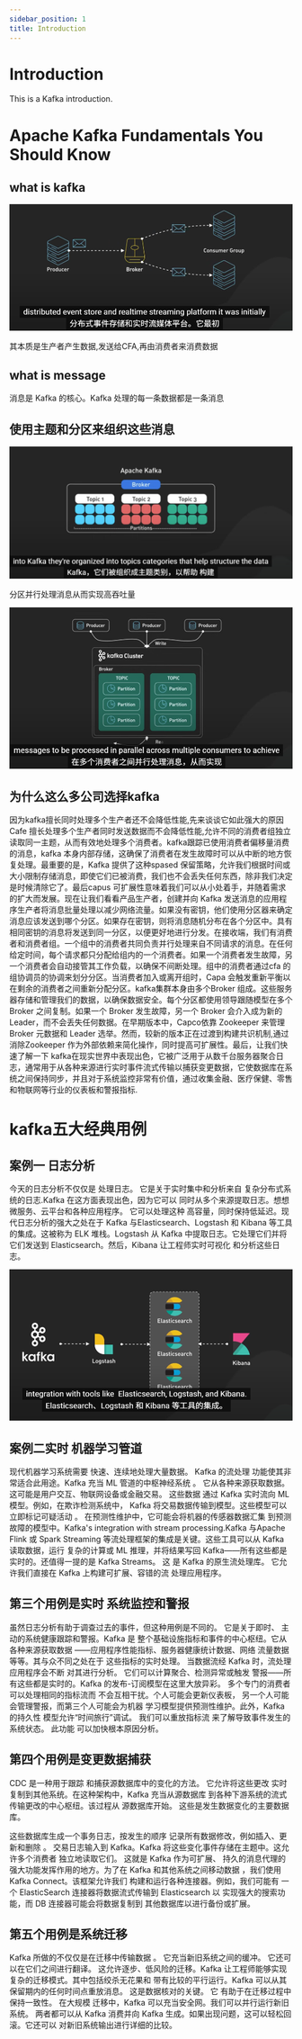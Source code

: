 ```yaml
---
sidebar_position: 1
title: Introduction
---
```


# Introduction

This is a Kafka introduction.

# Apache Kafka Fundamentals You Should Know

[url]: https://www.youtube.com/watch?v=-RDyEFvnTXI



## what is kafka

![image-20250919145845588](./assets/image-20250919145845588.png)

其本质是生产者产生数据,发送给CFA,再由消费者来消费数据

## what is message

消息是 Kafka 的核心。Kafka 处理的每一条数据都是一条消息

## 使用主题和分区来组织这些消息

![image-20250919150140908](./assets/image-20250919150140908.png)

分区并行处理消息从而实现高吞吐量

![image-20250919150227042](./assets/image-20250919150227042.png)

## 为什么这么多公司选择kafka

因为kafka擅长同时处理多个生产者还不会降低性能,先来谈谈它如此强大的原因 Cafe 擅长处理多个生产者同时发送数据而不会降低性能,允许不同的消费者组独立读取同一主题，从而有效地处理多个消费者。kafka跟踪已使用消费者偏移量消费的消息，kafka 本身内部存储，这确保了消费者在发生故障时可以从中断的地方恢复处理。最重要的是，Kafka 提供了这种spased 保留策略，允许我们根据时间或大小限制存储消息，即使它们已被消费，我们也不会丢失任何东西，除非我们决定是时候清除它了。最后capus 可扩展性意味着我们可以从小处着手，并随着需求的扩大而发展。现在让我们看看产品生产者，创建并向 Kafka 发送消息的应用程序生产者将消息批量处理以减少网络流量。如果没有密钥，他们使用分区器来确定消息应该发送到哪个分区。如果存在密钥，则将消息随机分布在各个分区中。具有相同密钥的消息将发送到同一分区，以便更好地进行分发。在接收端，我们有消费者和消费者组。一个组中的消费者共同负责并行处理来自不同请求的消息。在任何给定时间，每个请求都只分配给组内的一个消费者。如果一个消费者发生故障，另一个消费者会自动接管其工作负载，以确保不间断处理。组中的消费者通过cfa 的组协调员的协调来划分分区。当消费者加入或离开组时，Capa 会触发重新平衡以在剩余的消费者之间重新分配分区。kafka集群本身由多个Broker 组成。这些服务器存储和管理我们的数据，以确保数据安全。每个分区都使用领导跟随模型在多个 Broker 之间复制。如果一个 Broker 发生故障，另一个 Broker 会介入成为新的 Leader，而不会丢失任何数据。在早期版本中，Capco依靠 Zookeeper 来管理 Broker 元数据和 Leader 选举。然而，较新的版本正在过渡到构建共识机制,通过消除Zookeeper 作为外部依赖来简化操作，同时提高可扩展性。最后，让我们快速了解一下 kafka在现实世界中表现出色，它被广泛用于从数千台服务器聚合日志，通常用于从各种来源进行实时事件流式传输以捕获变更数据，它使数据库在系统之间保持同步，并且对于系统监控非常有价值，通过收集金融、医疗保健、零售和物联网等行业的仪表板和警报指标.

# kafka五大经典用例

## 案例一 日志分析

今天的日志分析不仅仅是 处理日志。 它是关于实时集中和分析来自 复杂分布式系统的日志.Kafka 在这方面表现出色，因为它可以 同时从多个来源提取日志。想想微服务、云平台和各种应用程序。 它可以处理这种 高容量，同时保持低延迟。现代日志分析的强大之处在于 Kafka 与Elasticsearch、Logstash 和 Kibana 等工具的集成。这被称为 ELK 堆栈。Logstash 从 Kafka 中提取日志。它处理它们并将它们发送到 Elasticsearch。然后，Kibana 让工程师实时可视化 和分析这些日志。

![image-20250919154752151](./assets/image-20250919154752151.png)

## 案例二实时 机器学习管道

现代机器学习系统需要 快速、连续地处理大量数据。  Kafka 的流处理 功能使其非常适合此用途。Kafka 充当 ML 管道的中枢神经系统 。 它从各种来源获取数据。这可能是用户交互、物联网设备或金融交易。 这些数据 通过 Kafka 实时流向 ML 模型。例如，在欺诈检测系统中， Kafka 将交易数据传输到模型。这些模型可以立即标记可疑活动 。 在预测性维护中，它可能会将机器的传感器数据汇集 到预测故障的模型中。Kafka's integration with stream processing.Kafka 与Apache Flink 或 Spark Streaming 等流处理框架的集成是关键。这些工具可以从 Kafka 读取数据，运行 复杂的计算或 ML 推理，并将结果写回 Kafka——所有这些都是实时的。还值得一提的是 Kafka Streams。 这 是 Kafka 的原生流处理库。 它允许我们直接在 Kafka 上构建可扩展、容错的流 处理应用程序。

## 第三个用例是实时 系统监控和警报

虽然日志分析有助于调查过去的事件，但这种用例是不同的。 它是关于即时、 主动的系统健康跟踪和警报。Kafka 是 整个基础设施指标和事件的中心枢纽。它从各种来源获取数据 ——应用程序性能指标、服务器健康统计数据、网络 流量数据等等。其与众不同之处在于 这些指标的实时处理。 当数据流经 Kafka 时，流处理应用程序会不断 对其进行分析。 它们可以计算聚合、检测异常或触发 警报——所有这些都是实时的。Kafka 的发布-订阅模型在这里大放异彩。 多个专门的消费者可以处理相同的指标流而 不会互相干扰。个人可能会更新仪表板， 另一个人可能会管理警报，而第三个人可能会为机器 学习模型提供预测性维护。此外，Kafka 的持久性 模型允许“时间旅行”调试。 我们可以重放指标流 来了解导致事件发生的系统状态。 此功能 可以加快根本原因分析。

## 第四个用例是变更数据捕获

CDC 是一种用于跟踪 和捕获源数据库中的变化的方法。 它允许将这些更改 实时复制到其他系统。在这种架构中，Kafka 充当从源数据库 到各种下游系统的流式传输更改的中心枢纽。该过程从 源数据库开始。 这些是发生数据变化的主要数据库。

这些数据库生成一个事务日志，按发生的顺序 记录所有数据修改，例如插入、更新和删除 。 交易日志输入到 Kafka。Kafka 将这些变化事件存储在主题中。这允许多个消费者 独立地读取它们。 这就是 Kafka 作为可扩展、 持久的消息代理的强大功能发挥作用的地方。为了在 Kafka 和其他系统之间移动数据 ，我们使用 Kafka Connect。该框架允许我们 构建和运行各种连接器。例如，我们可能有 一个 ElasticSearch 连接器将数据流式传输到 Elasticsearch 以 实现强大的搜索功能，而 DB 连接器可能会将数据复制到 其他数据库以进行备份或扩展。

## 第五个用例是系统迁移

Kafka 所做的不仅仅是在迁移中传输数据 。 它充当新旧系统之间的缓冲。 它还可以在它们之间进行翻译。 这允许逐步、低风险的迁移。Kafka 让工程师能够实现 复杂的迁移模式。其中包括绞杀无花果和 带有比较的平行运行。Kafka 可以从其 保留期内的任何时间点重放消息。 这是数据核对的关键。 它 有助于在迁移过程中保持一致性。 在大规模 迁移中，Kafka 可以充当安全网。我们可以并行运行新旧系统。 两者都可以从 Kafka 消费并向 Kafka 生成。如果出现问题，这可以轻松回滚。它还可以 对新旧系统输出进行详细的比较。